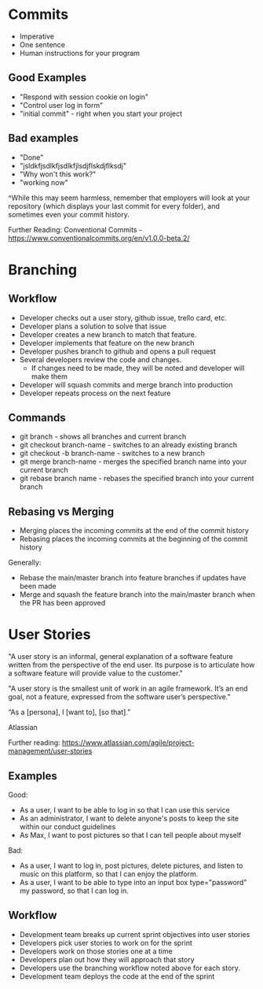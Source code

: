 # Commits

- Imperative
- One sentence
- Human instructions for your program

## Good Examples

- "Respond with session cookie on login"
- "Control user log in form"
- "initial commit" - right when you start your project

## Bad examples

- "Done"
- "jsldkfjsdlkfjsdlkfjlsdjflskdjflksdj"
- "Why won't this work?"
- "working now"

^While this may seem harmless, remember that employers will look at your repository (which displays your last commit for every folder), and sometimes even your commit history.

Further Reading: Conventional Commits - https://www.conventionalcommits.org/en/v1.0.0-beta.2/ 

# Branching

## Workflow

- Developer checks out a user story, github issue, trello card, etc.
- Developer plans a solution to solve that issue
- Developer creates a new branch to match that feature.
- Developer implements that feature on the new branch
- Developer pushes branch to github and opens a pull request
- Several developers review the code and changes. 
    - If changes need to be made, they will be noted and developer will make them
- Developer will squash commits and merge branch into production
- Developer repeats process on the next feature



## Commands

- git branch - shows all branches and current branch
- git checkout branch-name - switches to an already existing branch
- git checkout -b branch-name - switches to a new branch
- git merge branch-name - merges the specified branch name into your current branch
- git rebase branch name - rebases the specified branch into your current branch

## Rebasing vs Merging

- Merging places the incoming commits at the end of the commit history
- Rebasing places the incoming commits at the beginning of the commit history

Generally:
- Rebase the main/master branch into feature branches if updates have been made
- Merge and squash the feature branch into the main/master branch when the PR has been approved

# User Stories

"A user story is an informal, general explanation of a software feature written from the perspective of the end user. Its purpose is to articulate how a software feature will provide value to the customer."

"A user story is the smallest unit of work in an agile framework. It’s an end goal, not a feature, expressed from the software user’s perspective."

“As a [persona], I [want to], [so that].”

Atlassian 

Further reading: https://www.atlassian.com/agile/project-management/user-stories 

## Examples

Good:
- As a user, I want to be able to log in so that I can use this service
- As an administrator, I want to delete anyone's posts to keep the site within our conduct guidelines
- As Max, I want to post pictures so that I can tell people about myself

Bad:
- As a user, I want to log in, post pictures, delete pictures, and listen to music on this platform, so that I can enjoy the platform.
- As a user, I want to be able to type into an input box type="password" my password, so that I can log in.

## Workflow

- Development team breaks up current sprint objectives into user stories
- Developers pick user stories to work on for the sprint
- Developers work on those stories one at a time
- Developers plan out how they will approach that story
- Developers use the branching workflow noted above for each story.
- Development team deploys the code at the end of the sprint

